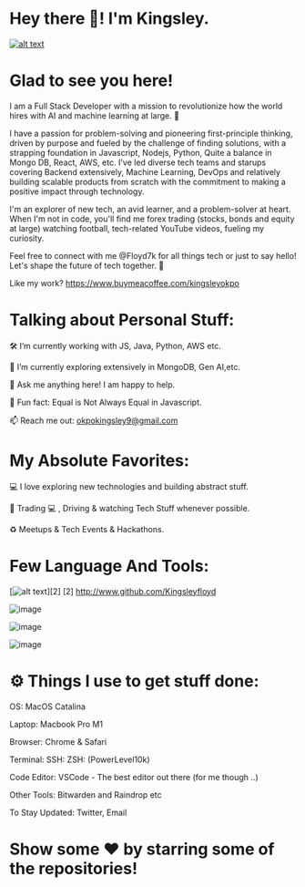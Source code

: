 # Hey there 👋! I'm Kingsley.

[![alt text][1.1]][1]

[1.1]: http://i.imgur.com/tXSoThF.png (twitter icon with padding)

[1]: http://www.twitter.com/Floyd7k

# Glad to see you here!
I am a Full Stack Developer with a mission to revolutionize how the world hires with AI and machine learning at large. 🚀

I have a passion for problem-solving and pioneering first-principle thinking, driven by purpose and fueled by the challenge of finding solutions, with a strapping foundation in Javascript, Nodejs, Python, Quite a balance in Mongo DB, React, AWS, etc. I've led diverse tech teams and starups covering Backend extensively, Machine Learning, DevOps and relatively building scalable products from scratch with the commitment to making a positive impact through technology.

I'm an explorer of new tech, an avid learner, and a problem-solver at heart. When I'm not in code, you'll find me forex trading (stocks, bonds and equity at large) watching football, tech-related YouTube videos, fueling my curiosity.

Feel free to connect with me @Floyd7k for all things tech or just to say hello! Let's shape the future of tech together. 🌟


Like my work?
https://www.buymeacoffee.com/kingsleyokpo


# Talking about Personal Stuff:

🛠   I’m currently working with JS, Java, Python, AWS etc.

🚀   I’m currently exploring extensively in MongoDB, Gen AI,etc.

💬   Ask me anything here! I am happy to help.

👾   Fun fact: Equal is Not Always Equal in Javascript.

📫   Reach me out: okpokingsley9@gmail.com

# My Absolute Favorites:

💻   I love exploring new technologies and building abstract stuff.

📰   Trading 💻 , Driving & watching Tech Stuff whenever possible.

♻️   Meetups & Tech Events & Hackathons.

# Few Language And Tools:
[![alt text][2.1]][2]
[2] http://www.github.com/Kingsleyfloyd

[2.1]: (https://github.com/Kingsleyfloyd/Hey-there-I-m-Kingsley./assets/101264562/c889186b-a519-4bac-88b1-645a1b656aa3)

![image](https://github.com/Kingsleyfloyd/Hey-there-I-m-Kingsley./assets/101264562/fbc1dc48-0bd9-4163-b2dd-ca33d26f3f24)

![image](https://github.com/Kingsleyfloyd/Hey-there-I-m-Kingsley./assets/101264562/475321c2-8cb1-4730-b179-fb45b60a149e)

![image](https://github.com/Kingsleyfloyd/Hey-there-I-m-Kingsley./assets/101264562/8f53bbb0-8cd9-4fca-aacb-b2b4200fcd9d)

# ⚙️ Things I use to get stuff done:

OS: MacOS Catalina

Laptop: Macbook Pro M1

Browser: Chrome & Safari

Terminal: SSH: ZSH:  (PowerLevel10k)

Code Editor: VSCode - The best editor out there (for me though ..)

Other Tools: Bitwarden and Raindrop etc

To Stay Updated: Twitter, Email


# Show some ❤️ by starring some of the repositories!




<!--
**Kingsleyfloyd/Kingsleyfloyd** is a ✨ _special_ ✨ repository because its `README.md` (this file) appears on your GitHub profile.

Here are some ideas to get you started:

- 🔭 I’m currently working on ...
- 🌱 I’m currently learning ...
- 👯 I’m looking to collaborate on ...
- 🤔 I’m looking for help with ...
- 💬 Ask me about ...
- 📫 How to reach me: ...
- 😄 Pronouns: ...
- ⚡ Fun fact: ...
-->
